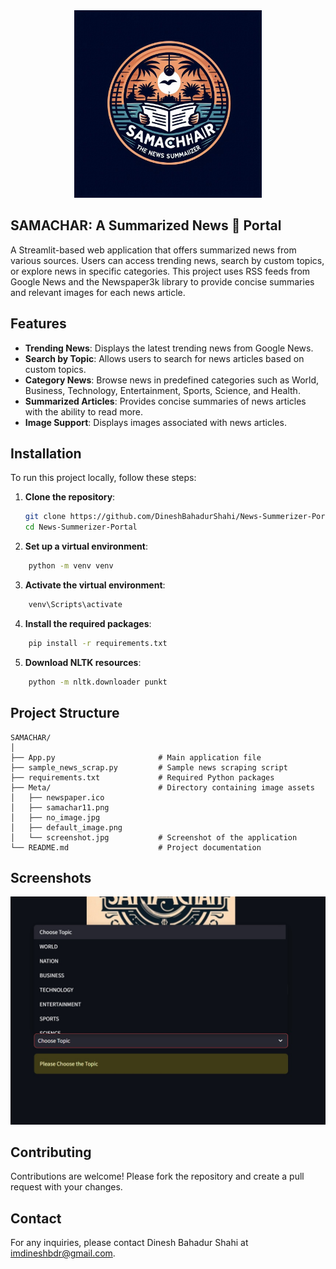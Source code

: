 <div style="text-align:center;">
  <img src="/InNews-master/Meta/samachar.jpg" alt="screenshot" style="width:300px;height:auto;">
</div>


## SAMACHAR: A Summarized News 📰 Portal
A Streamlit-based web application that offers summarized news from various sources. Users can access trending news, search by custom topics, or explore news in specific categories. This project uses RSS feeds from Google News and the Newspaper3k library to provide concise summaries and relevant images for each news article.


## Features

- **Trending News**: Displays the latest trending news from Google News.
- **Search by Topic**: Allows users to search for news articles based on custom topics.
- **Category News**: Browse news in predefined categories such as World, Business, Technology, Entertainment, Sports, Science, and Health.
- **Summarized Articles**: Provides concise summaries of news articles with the ability to read more.
- **Image Support**: Displays images associated with news articles.

## Installation

To run this project locally, follow these steps:

1. **Clone the repository**:
   ```sh
   git clone https://github.com/DineshBahadurShahi/News-Summerizer-Portal.git
   cd News-Summerizer-Portal

2. **Set up a virtual environment**:
```sh
    python -m venv venv 
```
3. **Activate the virtual environment**:
```sh
    venv\Scripts\activate
```
4.  **Install the required packages**:
```sh
    pip install -r requirements.txt
``` 
5.  **Download NLTK resources**:
```sh
    python -m nltk.downloader punkt
```


## Project Structure
```
SAMACHAR/
│
├── App.py                       # Main application file
├── sample_news_scrap.py         # Sample news scraping script
├── requirements.txt             # Required Python packages
├── Meta/                        # Directory containing image assets
│   ├── newspaper.ico
│   ├── samachar11.png
│   ├── no_image.jpg
│   ├── default_image.png
│   └── screenshot.jpg           # Screenshot of the application
└── README.md                    # Project documentation
```

## Screenshots
<img src="/InNews-master/Meta/screenshot.jpg" alt="screenshot" style="max-width:100%;height:auto;">



## Contributing
Contributions are welcome! Please fork the repository and create a pull request with your changes.

## Contact
For any inquiries, please contact Dinesh Bahadur Shahi at [imdineshbdr@gmail.com](mailto:imdineshbdr@gmail.com).







